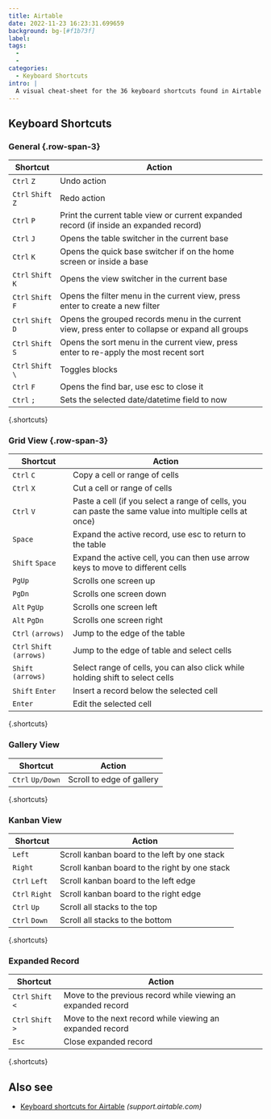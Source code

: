 ```yaml
---
title: Airtable
date: 2022-11-23 16:23:31.699659
background: bg-[#f1b73f]
label:
tags:
  -
  -
categories:
  - Keyboard Shortcuts
intro: |
  A visual cheat-sheet for the 36 keyboard shortcuts found in Airtable
---
```


## Keyboard Shortcuts

### General {.row-span-3}

| Shortcut           | Action                                                                                           |
| ------------------ | ------------------------------------------------------------------------------------------------ |
| `Ctrl` `Z`         | Undo action                                                                                      |
| `Ctrl` `Shift` `Z` | Redo action                                                                                      |
| `Ctrl` `P`         | Print the current table view or current expanded record (if inside an expanded record)           |
| `Ctrl` `J`         | Opens the table switcher in the current base                                                     |
| `Ctrl` `K`         | Opens the quick base switcher if on the home screen or inside a base                             |
| `Ctrl` `Shift` `K` | Opens the view switcher in the current base                                                      |
| `Ctrl` `Shift` `F` | Opens the filter menu in the current view, press enter to create a new filter                    |
| `Ctrl` `Shift` `D` | Opens the grouped records menu in the current view, press enter to collapse or expand all groups |
| `Ctrl` `Shift` `S` | Opens the sort menu in the current view, press enter to re-apply the most recent sort            |
| `Ctrl` `Shift` `\` | Toggles blocks                                                                                   |
| `Ctrl` `F`         | Opens the find bar, use esc to close it                                                          |
| `Ctrl` `;`         | Sets the selected date/datetime field to now                                                     |

{.shortcuts}

### Grid View {.row-span-3}

| Shortcut                  | Action                                                                                                  |
| ------------------------- | ------------------------------------------------------------------------------------------------------- |
| `Ctrl` `C`                | Copy a cell or range of cells                                                                           |
| `Ctrl` `X`                | Cut a cell or range of cells                                                                            |
| `Ctrl` `V`                | Paste a cell (if you select a range of cells, you can paste the same value into multiple cells at once) |
| `Space`                   | Expand the active record, use esc to return to the table                                                |
| `Shift` `Space`           | Expand the active cell, you can then use arrow keys to move to different cells                          |
| `PgUp`                    | Scrolls one screen up                                                                                   |
| `PgDn`                    | Scrolls one screen down                                                                                 |
| `Alt` `PgUp`              | Scrolls one screen left                                                                                 |
| `Alt` `PgDn`              | Scrolls one screen right                                                                                |
| `Ctrl` `(arrows)`         | Jump to the edge of the table                                                                           |
| `Ctrl` `Shift` `(arrows)` | Jump to the edge of table and select cells                                                              |
| `Shift` `(arrows)`        | Select range of cells, you can also click while holding shift to select cells                           |
| `Shift` `Enter`           | Insert a record below the selected cell                                                                 |
| `Enter`                   | Edit the selected cell                                                                                  |

{.shortcuts}

### Gallery View

| Shortcut         | Action                    |
| ---------------- | ------------------------- |
| `Ctrl` `Up/Down` | Scroll to edge of gallery |

{.shortcuts}

### Kanban View

| Shortcut       | Action                                        |
| -------------- | --------------------------------------------- |
| `Left`         | Scroll kanban board to the left by one stack  |
| `Right`        | Scroll kanban board to the right by one stack |
| `Ctrl` `Left`  | Scroll kanban board to the left edge          |
| `Ctrl` `Right` | Scroll kanban board to the right edge         |
| `Ctrl` `Up`    | Scroll all stacks to the top                  |
| `Ctrl` `Down`  | Scroll all stacks to the bottom               |

{.shortcuts}

### Expanded Record

| Shortcut           | Action                                                       |
| ------------------ | ------------------------------------------------------------ |
| `Ctrl` `Shift` `<` | Move to the previous record while viewing an expanded record |
| `Ctrl` `Shift` `>` | Move to the next record while viewing an expanded record     |
| `Esc`              | Close expanded record                                        |

{.shortcuts}

## Also see

- [Keyboard shortcuts for Airtable](https://support.airtable.com/hc/en-us/articles/204143385-Airtable-keyboard-shortcuts) _(support.airtable.com)_
